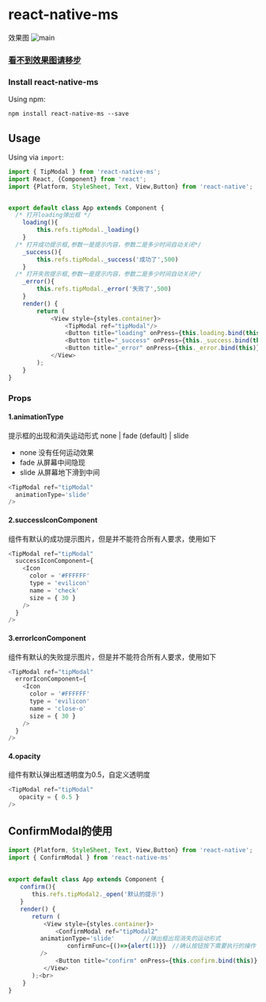 # react-native-ms

效果图
![main](http://47.93.103.19:5900/ms.gif)
### [看不到效果图请移步](https://www.cnblogs.com/zhenfei-jiang/p/9454352.html)

### Install react-native-ms

Using npm:
```
npm install react-native-ms --save
```
## Usage 
Using via `import`:

```js
import { TipModal } from 'react-native-ms';
import React, {Component} from 'react';
import {Platform, StyleSheet, Text, View,Button} from 'react-native';


export default class App extends Component {
  /* 打开loading弹出框 */
	loading(){
		this.refs.tipModal._loading()
	}
  /* 打开成功提示框,参数一是提示内容，参数二是多少时间自动关闭*/
	_success(){
		this.refs.tipModal._success('成功了',500)
	}
  /* 打开失败提示框,参数一是提示内容，参数二是多少时间自动关闭*/
	_error(){
		this.refs.tipModal._error('失败了',500)
	}
	render() {
		return (
			<View style={styles.container}>
				<TipModal ref="tipModal"/>
				<Button title="loading" onPress={this.loading.bind(this)}/>
				<Button title="_success" onPress={this._success.bind(this)}/>
				<Button title="_error" onPress={this._error.bind(this)}/>
			</View>
		);
	}
}
```
### Props
#### 1.animationType
提示框的出现和消失运动形式 none | fade (default) | slide
* none  没有任何运动效果
* fade  从屏幕中间隐现
* slide 从屏幕地下滑到中间
```js
<TipModal ref="tipModal"
  animationType='slide'
/>
```

#### 2.successIconComponent
组件有默认的成功提示图片，但是并不能符合所有人要求，使用如下
```js
<TipModal ref="tipModal"
  successIconComponent={
    <Icon 
      color = '#FFFFFF'
      type = 'evilicon'
      name = 'check'
      size = { 30 }
    />
  }
/>
```

#### 3.errorIconComponent
组件有默认的失败提示图片，但是并不能符合所有人要求，使用如下
```js
<TipModal ref="tipModal"
  errorIconComponent={
    <Icon 
      color = '#FFFFFF'
      type = 'evilicon'
      name = 'close-o'
      size = { 30 }
    />
  }
/>
```
#### 4.opacity
组件有默认弹出框透明度为0.5，自定义透明度
```js
<TipModal ref="tipModal"
   opacity = { 0.5 }
/>
```

## ConfirmModal的使用
```js
import {Platform, StyleSheet, Text, View,Button} from 'react-native';
import { ConfirmModal } from 'react-native-ms'
 
 
export default class App extends Component {
　　confirm(){
　　　　this.refs.tipModal2._open('默认的提示')
　　}
　　render() {
　　　　return (
　　　　　　<View style={styles.container}>    
　　　　　　　　<ConfirmModal ref="tipModal2"
		 animationType='slide'        //弹出框出现消失的运动形式  
　　　　　　　　　　confirmFunc={()=>{alert(1)}}　//确认按钮按下需要执行的操作　　　　　　　
	     />
　　　　　　　　<Button title="confirm" onPress={this.confirm.bind(this)}/>      
　　　　　　</View>
　　　　);<br>　　
    }
}
```
